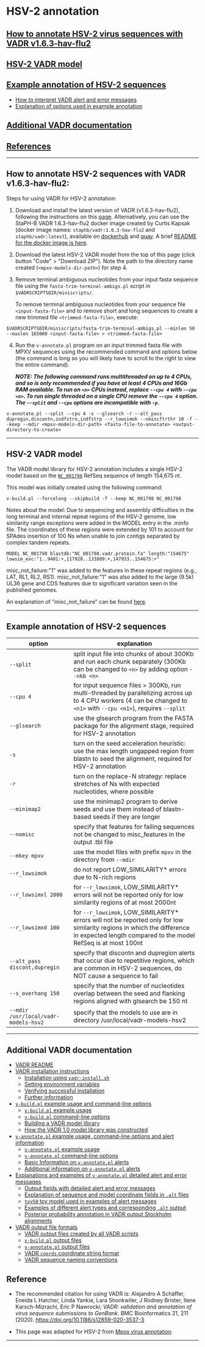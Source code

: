 # <a name="documentation"></a>HSV-2 annotation

## [How to annotate HSV-2 virus sequences with VADR v1.6.3-hav-flu2](#howto)

## [HSV-2 VADR model](#hsv2model)

## [Example annotation of HSV-2 sequences](#example)
 * [How to interpret VADR alert and error messages](#howtointerpret)
 * [Explanation of options used in example annotation](#exampleoptions)

## [Additional VADR documentation](#docs)

## [References](#reference)

---
## <a name="howto"></a>How to annotate HSV-2 sequences with VADR v1.6.3-hav-flu2:

Steps for using VADR for HSV-2 annotation:

1. Download and install the latest version of VADR (v1.6.3-hav-flu2), following the
   instructions on this [page](https://github.com/ncbi/vadr/blob/vadr-1.6.3/documentation/install.md).
   Alternatively, you can use the StaPH-B VADR 1.6.3-hav-flu2
   docker image created by Curtis Kapsak (docker image names:
   `staphb/vadr:1.6.3-hav-flu2` and `staphb/vadr:latest`), available on 
   [dockerhub](https://hub.docker.com/r/staphb/vadr/tags) and
   [quay](https://quay.io/repository/staphb/vadr?tab=tags). A brief
   [README for the docker image is here](https://github.com/StaPH-B/docker-builds/tree/master/vadr/1.6.3-hav-flu2).
 
2. Download the latest HSV-2 VADR model from the top of this page
   (click button "Code" > "Download ZIP"). Note the path to the directory name
   created (`<mpxv-models-dir-path>`) for step 4.

4. <a name="trim">Remove terminal ambiguous nucleotides from your
   input fasta sequence file using the `fasta-trim-terminal-ambigs.pl`
   script in `$VADRSCRIPTSDIR/miniscripts/`.

   To remove terminal ambiguous nucleotides from your sequence file
   `<input-fasta-file>` and to remove short and long sequences to create a new trimmed file
   `<trimmed-fasta-file>`, execute:

```
$VADRSCRIPTSDIR/miniscripts/fasta-trim-terminal-ambigs.pl --minlen 50 --maxlen 165000 <input-fasta-file> > <trimmed-fasta-file>
```        

4. Run the `v-annotate.pl` program on an input trimmed fasta file with
   MPXV sequences using the recommended command and options
   below (the command is long so you will likely have to scroll to the right to view the entire command).

   ***NOTE: The following command runs multithreaded on up to 4 CPUs,
   and so is only recommended if you have at least 4 CPUs and 16Gb RAM
   available. To run on `<n>` CPUs instead, replace `--cpu 4` with
   `--cpu <n>`. To run single threaded on a single CPU remove the
   `--cpu 4` option. The `--split` and `--cpu` options are
   incompatible with `-p`.***

```
v-annotate.pl --split --cpu 4 -s --glsearch -r --alt_pass dupregin,discontn,indfstrn,indfstrp --r_lowsimok --nmiscftrthr 10 -f --keep --mdir <mpxv-models-dir-path> <fasta-file-to-annotate> <output-directory-to-create>
```

---
## <a name="hsv2model"></a>HSV-2 VADR model

The VADR model library for HSV-2 annotation includes a single HSV-2
model based on the
[`NC_001798`](https://www.ncbi.nlm.nih.gov/nuccore/NC_001798.2)
RefSeq sequence of length 154,675 nt.

This model was initially created using the following command:
```
v-build.pl --forcelong --skipbuild -f --keep NC_001798 NC_001798
```
Notes about the model:
Due to sequencing and assembly difficulties in the long terminal and 
internal repeat regions of the HSV-2 genome, low similarity range 
exceptions were added in the MODEL entry in the .minfo file. The 
coordinates of these regions were extended by 101 to account for 
SPAdes insertion of 100 Ns when unable to join contigs separated 
by complex tandem repeats. 
```
MODEL NC_001798 blastdb:"NC_001798.vadr.protein.fa" length:"154675" lowsim_exc:"1..9401:+,117920..133809:+,147933..154675:+"
```
misc_not_failure:"1" was added to the features in these repeat regions 
(e.g., LAT, RL1, RL2, RS1).
misc_not_failure:"1" was also added to the large (9.5k) UL36 gene 
and CDS features due to significant variation seen in the published genomes.

An explanation of "misc_not_failure" can be found [here](https://github.com/ncbi/vadr/blob/vadr-1.6.3/documentation/annotate.md#mnf).

---
## <a name="example">Example annotation of HSV-2 sequences

|option|explanation|
|------|-----------|
|`--split` | split input file into chunks of about 300Kb and run each chunk separately (300Kb can be changed to `<n>` by adding option `--nkb <n>`| 
|`--cpu 4` | for input sequence files > 300Kb, run multi-threaded by parallelizing across up to 4 CPU workers (4 can be changed to `<n1>` with `--cpu <n1>`), requires `--split`|
|`--glsearch` | use the glsearch program from the FASTA package for the alignment stage, required for HSV-2 annotation |
|`-s`| turn on the seed acceleration heuristic: use the max length ungapped region from blastn to seed the alignment, required for HSV-2 annotation |
|`-r`| turn on the replace-N strategy: replace stretches of Ns with expected nucleotides, where possible |
|`--minimap2` | use the minimap2 program to derive seeds and use them instead of blastn-based seeds if they are longer |
|`--nomisc` | specify that features for failing sequences not be changed to misc_features in the output .tbl file |
| `--mkey mpxv` | use the model files with prefix `mpxv` in the directory from `--mdir` |
|`--r_lowsimok` | do not report LOW_SIMILARITY* errors due to N-rich regions |
|`--r_lowsimxl 2000` | for `--r_lowsimok`, LOW_SIMILARITY* errors will not be reported only for low similarity regions of at most 2000nt |
|`--r_lowsimxd 100` | for `--r_lowsimok`, LOW_SIMILARITY* errors will not be reported only for low similarity regions in which the difference in expected length compared to the model RefSeq is at most 100nt |
| `--alt_pass discont,dupregin` | specify that discontn and dupregion alerts that occur due to repetitive regions, which are common in HSV-2 sequences, do NOT cause a sequence to fail |
| `--s_overhang 150` | specify that the number of nucleotides overlap between the seed and flanking regions aligned with glsearch be 150 nt |
| `--mdir /usr/local/vadr-models-hsv2` | specify that the models to use are in directory /usr/local/vadr-models-hsv2 |

---

## <a name="docs"> Additional VADR documentation

* [VADR README](https://github.com/ncbi/vadr/blob/master/README.md#top)
* [VADR installation instructions](https://github.com/ncbi/vadr/blob/master/documentation/install.md#top)
  * [Installation using `vadr-install.sh`](https://github.com/ncbi/vadr/blob/master/documentation/install.md#install)
  * [Setting environment variables](https://github.com/ncbi/vadr/blob/master/documentation/install.md#environment)
  * [Verifying successful installation](https://github.com/ncbi/vadr/blob/master/documentation/install.md#tests)
  * [Further information](https://github.com/ncbi/vadr/blob/master/documentation/install.md#further)
* [`v-build.pl` example usage and command-line options](https://github.com/ncbi/vadr/blob/master/documentation/build.md#top)
  * [`v-build.pl` example usage](https://github.com/ncbi/vadr/blob/master/documentation/build.md#exampleusage)
  * [`v-build.pl` command-line options](https://github.com/ncbi/vadr/blob/master/documentation/build.md#options)
  * [Building a VADR model library](https://github.com/ncbi/vadr/blob/master/documentation/build.md#library)
  * [How the VADR 1.0 model library was constructed](https://github.com/ncbi/vadr/blob/master/documentation/build.md#1.0library)
* [`v-annotate.pl` example usage, command-line options and alert information](https://github.com/ncbi/vadr/blob/master/documentation/annotate.md#top)
  * [`v-annotate.pl` example usage](https://github.com/ncbi/vadr/blob/master/documentation/annotate.md#exampleusage)
  * [`v-annotate.pl` command-line options](https://github.com/ncbi/vadr/blob/master/documentation/annotate.md#options)
  * [Basic Information on `v-annotate.pl` alerts](https://github.com/ncbi/vadr/blob/master/documentation/annotate.md#alerts)
  * [Additional information on `v-annotate.pl` alerts](https://github.com/ncbi/vadr/blob/master/documentation/annotate.md#alerts2)
* [Explanations and examples of `v-annotate.pl` detailed alert and error messages](https://github.com/ncbi/vadr/blob/master/documentation/alerts.md#top)
  * [Output fields with detailed alert and error messages](https://github.com/ncbi/vadr/blob/master/documentation/alerts.md#files)
  * [Explanation of sequence and model coordinate fields in `.alt` files](https://github.com/ncbi/vadr/blob/master/documentation/alerts.md#coords)
  * [`toy50` toy model used in examples of alert messages](https://github.com/ncbi/vadr/blob/master/documentation/alerts.md#toy)
  * [Examples of different alert types and corresponding `.alt` output](https://github.com/ncbi/vadr/blob/master/documentation/alerts.md#examples)
  * [Posterior probability annotation in VADR output Stockholm alignments](https://github.com/ncbi/vadr/blob/master/documentation/alerts.md#pp)
* [VADR output file formats](https://github.com/ncbi/vadr/blob/master/documentation/formats.md#top)
  * [VADR output files created by all VADR scripts](https://github.com/ncbi/vadr/blob/master/documentation/formats.md#generic)
  * [`v-build.pl` output files](https://github.com/ncbi/vadr/blob/master/documentation/formats.md#build)
  * [`v-annotate.pl` output files](https://github.com/ncbi/vadr/blob/master/documentation/formats.md#annotate)
  * [VADR `coords` coordinate string format](https://github.com/ncbi/vadr/blob/master/documentation/formats.md#coords)
  * [VADR sequence naming conventions](https://github.com/ncbi/vadr/blob/master/documentation/formats.md#seqnames)


## Reference <a name="reference"></a>
* The recommended citation for using VADR is:
  Alejandro A Schäffer, Eneida L Hatcher, Linda Yankie, Lara Shonkwiler,
  J Rodney Brister, Ilene Karsch-Mizrachi, Eric P Nawrocki; *VADR:
  validation and annotation of virus sequence submissions to
  GenBank.* BMC Bioinformatics 21, 211
  (2020). https://doi.org/10.1186/s12859-020-3537-3

* This page was adapted for HSV-2 from [Mpox virus annotation](https://github.com/ncbi/vadr/wiki/Mpox-virus-annotation)

---
